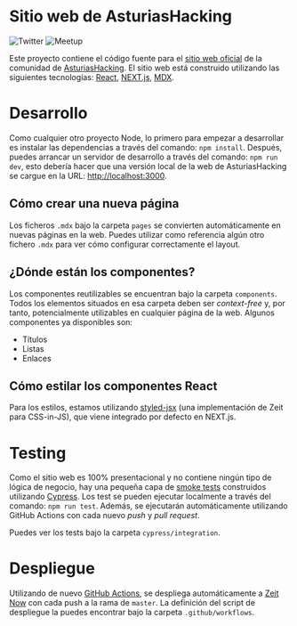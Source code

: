 # Sitio web de AsturiasHacking

![Twitter](https://img.shields.io/twitter/follow/AsturiasHacking?style=social) ![Meetup](https://img.shields.io/badge/Meetup-AsturiasHacking-red?style=social&logo=meetup)

Este proyecto contiene el código fuente para el [sitio web oficial][website] de la comunidad de [AsturiasHacking][meetup]. El sitio web está construido utilizando las siguientes tecnologías: [React][react], [NEXT.js][next], [MDX][mdx].

# Desarrollo

Como cualquier otro proyecto Node, lo primero para empezar a desarrollar es instalar las dependencias a través del comando: `npm install`. Después, puedes arrancar un servidor de desarrollo a través del comando: `npm run dev`, esto debería hacer que una versión local de la web de AsturiasHacking se cargue en la URL: <http://localhost:3000>.

## Cómo crear una nueva página

Los ficheros `.mdx` bajo la carpeta `pages` se convierten automáticamente en nuevas páginas en la web. Puedes utilizar como referencia algún otro fichero `.mdx` para ver cómo configurar correctamente el layout.

## ¿Dónde están los componentes?

Los componentes reutilizables se encuentran bajo la carpeta `components`. Todos los elementos situados en esa carpeta deben ser _context-free_ y, por tanto, potencialmente utilizables en cualquier página de la web. Algunos componentes ya disponibles son:

- Títulos
- Listas
- Enlaces

## Cómo estilar los componentes React

Para los estilos, estamos utilizando [styled-jsx][styled-jsx] (una implementación de Zeit para CSS-in-JS), que viene integrado por defecto en NEXT.js.

# Testing

Como el sitio web es 100% presentacional y no contiene ningún tipo de lógica de negocio, hay una pequeña capa de [smoke tests][smoke-testing] construidos utilizando [Cypress][cypress]. Los test se pueden ejecutar localmente a través del comando: `npm run test`. Además, se ejecutarán automáticamente utilizando GitHub Actions con cada nuevo _push_ y _pull request_.

Puedes ver los tests bajo la carpeta `cypress/integration`.

# Despliegue

Utilizando de nuevo [GitHub Actions][actions], se despliega automáticamente a [Zeit Now][now] con cada push a la rama de `master`. La definición del script de despliegue la puedes encontrar bajo la carpeta `.github/workflows`.

[website]: https://asturiashacking.org
[meetup]: https://meetup.com/asturiashacking

[react]: https://reactjs.org/
[next]: https://nextjs.org/
[mdx]: https://mdxjs.com/

[styled-jsx]: https://github.com/zeit/styled-jsx

[smoke-testing]: https://en.wikipedia.org/wiki/Smoke_testing_(software)
[cypress]: https://www.cypress.io/

[actions]: https://github.com/features/actions
[now]: https://zeit.co/home
